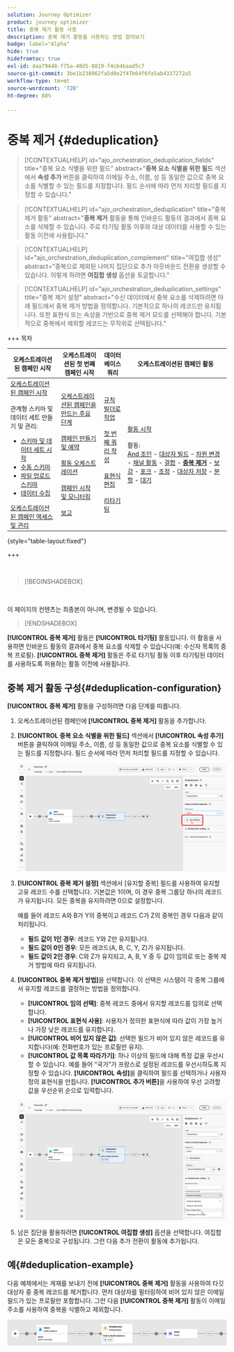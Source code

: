 ```yaml
---
solution: Journey Optimizer
product: journey optimizer
title: 중복 제거 활동 사용
description: 중복 제거 활동을 사용하는 방법 알아보기
badge: label="Alpha"
hide: true
hidefromtoc: true
exl-id: 4aa79448-f75a-48d5-8819-f4cb4baad5c7
source-git-commit: 3be1b238962fa5d0e2f47b64f6fa5ab4337272a5
workflow-type: tm+mt
source-wordcount: '728'
ht-degree: 88%

---
```


# 중복 제거 {#deduplication}

>[!CONTEXTUALHELP]
>id="ajo_orchestration_deduplication_fields"
>title="중복 요소 식별을 위한 필드"
>abstract="**중복 요소 식별을 위한 필드** 섹션에서 **속성 추가** 버튼을 클릭하여 이메일 주소, 이름, 성 등 동일한 값으로 중복 요소를 식별할 수 있는 필드를 지정합니다. 필드 순서에 따라 먼저 처리할 필드를 지정할 수 있습니다."

>[!CONTEXTUALHELP]
>id="ajo_orchestration_deduplication"
>title="중복 제거 활동"
>abstract="**중복 제거** 활동을 통해 인바운드 활동의 결과에서 중복 요소를 삭제할 수 있습니다. 주로 타기팅 활동 이후와 대상 데이터를 사용할 수 있는 활동 이전에 사용됩니다."

>[!CONTEXTUALHELP]
>id="ajo_orchestration_deduplication_complement"
>title="여집합 생성"
>abstract="중복으로 제외된 나머지 집단으로 추가 아웃바운드 전환을 생성할 수 있습니다. 이렇게 하려면 **여집합 생성** 옵션을 토글합니다."

>[!CONTEXTUALHELP]
>id="ajo_orchestration_deduplication_settings"
>title="중복 제거 설정"
>abstract="수신 데이터에서 중복 요소를 삭제하려면 아래 필드에서 중복 제거 방법을 정의합니다. 기본적으로 하나의 레코드만 유지됩니다. 또한 표현식 또는 속성을 기반으로 중복 제거 모드를 선택해야 합니다. 기본적으로 중복에서 제외할 레코드는 무작위로 선택됩니다."


+++ 목차

| 오케스트레이션된 캠페인 시작 | 오케스트레이션된 첫 번째 캠페인 시작 | 데이터베이스 쿼리 | 오케스트레이션된 캠페인 활동 |
|---|---|---|---|
| [오케스트레이션된 캠페인 시작](../gs-orchestrated-campaigns.md)<br/><br/>관계형 스키마 및 데이터 세트 만들기 및 관리:</br> <ul><li>[스키마 및 데이터 세트 시작](../gs-schemas.md)</li><li>[수동 스키마](../manual-schema.md)</li><li>[파일 업로드 스키마](../file-upload-schema.md)</li><li>[데이터 수집](../ingest-data.md)</li></ul>[오케스트레이션된 캠페인 액세스 및 관리](../access-manage-orchestrated-campaigns.md) | [오케스트레이션된 캠페인을 만드는 주요 단계](../gs-campaign-creation.md)<br/><br/>[캠페인 만들기 및 예약](../create-orchestrated-campaign.md)<br/><br/>[활동 오케스트레이션](../orchestrate-activities.md)<br/><br/>[캠페인 시작 및 모니터링](../start-monitor-campaigns.md)<br/><br/>[보고](../reporting-campaigns.md) | [규칙 빌더로 작업](../orchestrated-rule-builder.md)<br/><br/>[첫 번째 쿼리 작성](../build-query.md)<br/><br/>[표현식 편집](../edit-expressions.md)<br/><br/>[리타기팅](../retarget.md) | [활동 시작](about-activities.md)<br/><br/>활동:<br/>[And 조인](and-join.md) - [대상자 빌드](build-audience.md) - [차원 변경](change-dimension.md) - [채널 활동](channels.md) - [결합](combine.md) - <b>[중복 제거](deduplication.md)</b> - [보강](enrichment.md) - [포크](fork.md) - [조정](reconciliation.md) - [대상자 저장](save-audience.md) - [분할](split.md) - [대기](wait.md) |

{style="table-layout:fixed"}

+++

<br/>

>[!BEGINSHADEBOX]

</br>

이 페이지의 컨텐츠는 최종본이 아니며, 변경될 수 있습니다.

>[!ENDSHADEBOX]

**[!UICONTROL 중복 제거]** 활동은 **[!UICONTROL 타기팅]** 활동입니다. 이 활동을 사용하면 인바운드 활동의 결과에서 중복 요소를 삭제할 수 있습니다(예: 수신자 목록의 중복 프로필). **[!UICONTROL 중복 제거]** 활동은 주로 타기팅 활동 이후 타기팅된 데이터를 사용하도록 허용하는 활동 이전에 사용됩니다.

## 중복 제거 활동 구성{#deduplication-configuration}

**[!UICONTROL 중복 제거]** 활동을 구성하려면 다음 단계를 따릅니다.


1. 오케스트레이션된 캠페인에 **[!UICONTROL 중복 제거]** 활동을 추가합니다.

1. **[!UICONTROL 중복 요소 식별을 위한 필드]** 섹션에서 **[!UICONTROL 속성 추가]** 버튼을 클릭하여 이메일 주소, 이름, 성 등 동일한 값으로 중복 요소를 식별할 수 있는 필드를 지정합니다. 필드 순서에 따라 먼저 처리할 필드를 지정할 수 있습니다.

   ![](../assets/deduplication-1.png)

1. **[!UICONTROL 중복 제거 설정]** 섹션에서 [유지할 중복] 필드를 사용하여 유지할 고유 레코드 수를 선택합니다. 기본값은 1이며, 이 경우 중복 그룹당 하나의 레코드가 유지됩니다. 모든 중복을 유지하려면 0으로 설정합니다.

   예를 들어 레코드 A와 B가 Y의 중복이고 레코드 C가 Z의 중복인 경우 다음과 같이 처리됩니다.

   * **필드 값이 1인 경우**: 레코드 Y와 Z만 유지됩니다.
   * **필드 값이 0인 경우**: 모든 레코드(A, B, C, Y, Z)가 유지됩니다.
   * **필드 값이 2인 경우**: C와 Z가 유지되고, A, B, Y 중 두 값이 임의로 또는 중복 제거 방법에 따라 유지됩니다.

1. **[!UICONTROL 중복 제거 방법]**&#x200B;을 선택합니다. 이 선택은 시스템이 각 중복 그룹에서 유지할 레코드를 결정하는 방법을 정의합니다.

   * **[!UICONTROL 임의 선택]**: 중복 레코드 중에서 유지할 레코드를 임의로 선택합니다.
   * **[!UICONTROL 표현식 사용]**: 사용자가 정의한 표현식에 따라 값이 가장 높거나 가장 낮은 레코드를 유지합니다.
   * **[!UICONTROL 비어 있지 않은 값]**: 선택한 필드가 비어 있지 않은 레코드를 유지합니다(예: 전화번호가 있는 프로필만 유지).
   * **[!UICONTROL 값 목록 따라가기]**: 하나 이상의 필드에 대해 특정 값을 우선시할 수 있습니다. 예를 들어 “국가”가 프랑스로 설정된 레코드를 우선시하도록 지정할 수 있습니다. **[!UICONTROL 속성]**&#x200B;을 클릭하여 필드를 선택하거나 사용자 정의 표현식을 만듭니다. **[!UICONTROL 추가 버튼]**&#x200B;을 사용하여 우선 고려할 값을 우선순위 순으로 입력합니다.

   ![](../assets/deduplication-2.png)

1. 남은 집단을 활용하려면 **[!UICONTROL 여집합 생성]** 옵션을 선택합니다. 여집합은 모든 중복으로 구성됩니다. 그런 다음 추가 전환이 활동에 추가됩니다.

## 예{#deduplication-example}

다음 예제에서는 게재를 보내기 전에 **[!UICONTROL 중복 제거]** 활동을 사용하여 타깃 대상자 중 중복 레코드를 제거합니다. 먼저 대상자를 필터링하여 비어 있지 않은 이메일 필드가 있는 프로필만 포함합니다. 그런 다음 **[!UICONTROL 중복 제거]** 활동이 이메일 주소를 사용하여 중복을 식별하고 제외합니다.

![](../assets/deduplication-3.png)
